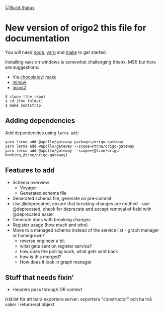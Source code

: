 [![Build Status](https://dev.azure.com/tcitnordic/BIT/_apis/build/status/Web%20Team%203/WebTeam3_origo2%20-%20CI?branchName=master)](https://dev.azure.com/tcitnordic/BIT/_build/latest?definitionId=609&branchName=master)

# New version of origo2 this file for documentation

You will need 
[node](https://nodejs.org/),
[yarn](https://yarnpkg.com/) and
[make](https://www.gnu.org/software/make/) to get started.

Installing `make` on windows is somewhat challenging (thanx, MS!) but here are suggestions: 
* Via [chocolatey](https://chocolatey.org/install): [make](https://chocolatey.org/packages/make)
* [mingw](http://mingw.org/)
* [msys2](https://www.msys2.org/)

```
$ clone [the repo]
$ cd [the folder]
$ make bootstrap
```

## Adding dependencies
Add dependencies using `lerna add`:
```
yarn lerna add @apollo/gateway packages/origo-gateway
yarn lerna add @apollo/gateway --scope=@tcne/origo-gateway
yarn lerna add @apollo/gateway --scope={@tcne/origo-booking,@tcne/origo-gateway}
```

## Features to add
* Schema overview
  - Voyager
  - Generated schema file
* Generated schema file, generate on pre-commit
* Use @deprecated, ensure that breaking changes are notified - use @deprecated, check for deprecate and accept removal of field with @deprecated easier
* Generate docs with breaking changes
* Register usage (how much and who)
* Move to a managed schema instead of the service list - graph manager or homegrown?
  - reverse engineer a bit
  - what gets sent on register service?
  - how does the polling work, what gets sent back
  - how is this merged?
  - How does it look in graph manager

## Stuff that needs fixin'
* Headers pass through OR context

Istället för att bara exportera server: exportera "constructor" och ha två saker i returnerat objekt 